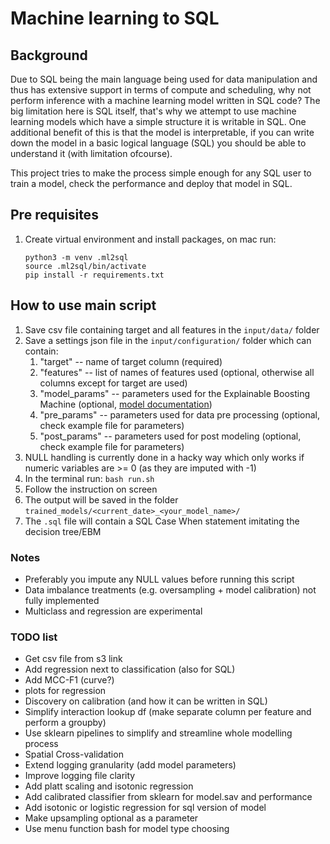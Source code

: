 # Machine learning to SQL
## Background
Due to SQL being the main language being used for data manipulation and thus has extensive support in terms of compute and scheduling, 
why not perform inference with a machine learning model written in SQL code? The big limitation here is SQL itself, that's why we attempt to use 
machine learning models which have a simple structure it is writable in SQL. One additional benefit of this is that the model is interpretable, 
if you can write down the model in a basic logical language (SQL) you should be able to understand it (with limitation ofcourse).

This project tries to make the process simple enough for any SQL user to train a model, check the performance and deploy that model in SQL.

## Pre requisites
1. Create virtual environment and install packages, on mac run:
   ```
   python3 -m venv .ml2sql
   source .ml2sql/bin/activate
   pip install -r requirements.txt
   ```

## How to use main script
1. Save csv file containing target and all features in the `input/data/` folder
2. Save a settings json file in the `input/configuration/` folder which can contain:
   1. "target" -- name of target column (required)
   2. "features" -- list of names of features used (optional,  otherwise all columns except for target are used)
   3. "model_params" --  parameters used for the Explainable Boosting Machine (optional, [model documentation](https://interpret.ml/docs/ebm.html))
   4. "pre_params" --  parameters used for data pre processing (optional, check example file for parameters)
   5. "post_params" --  parameters used for post modeling (optional, check example file for parameters)
3. NULL handling is currently done in a hacky way which only works if numeric variables are >= 0 (as they are imputed with -1)
4. In the terminal run: `bash run.sh`
5. Follow the instruction on screen
6. The output will be saved in the folder `trained_models/<current_date>_<your_model_name>/`
7. The `.sql` file will contain a SQL Case When statement imitating the decision tree/EBM

### Notes
- Preferably you impute any NULL values before running this script
- Data imbalance treatments (e.g. oversampling + model calibration) not fully implemented
- Multiclass and regression are experimental

### TODO list
- Get csv file from s3 link
- Add regression next to classification (also for SQL)
- Add MCC-F1 (curve?)
- plots for regression 
- Discovery on calibration (and how it can be written in SQL)
- Simplify interaction lookup df (make separate column per feature and perform a groupby)
- Use sklearn pipelines to simplify and streamline whole modelling process
- Spatial Cross-validation
- Extend logging granularity (add model parameters)
- Improve logging file clarity
- Add platt scaling and isotonic regression
- Add calibrated classifier from sklearn for model.sav and performance
- Add isotonic or logistic regression for sql version of model
- Make upsampling optional as a parameter
- Use menu function bash for model type choosing
